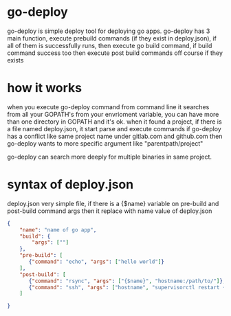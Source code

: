 # go-deploy

 go-deploy is simple deploy tool for deploying go apps. go-deploy has 3 main function,
 execute prebuild commands (if they exist in deploy.json), if all of them is successfully runs,
 then execute go build command, if build command success too then execute post build commands off course if they exists

# how it works
  when you execute go-deploy command from command line it searches from all your GOPATH's from your envrioment variable,
  you can have more than one directory in GOPATH and it's ok.
  when it found a project, if there is a file named deploy.json, it start parse and execute commands
  if go-deploy has a conflict like same project name under gitlab.com and github.com then go-deploy wants to more specific argument like "parentpath/project"

  go-deploy can search more deeply for multiple binaries in same project.

# syntax of deploy.json
deploy.json very simple file, if there is a {$name} variable on pre-build and post-build command args then it replace with name value of deploy.json
```json
{
    "name": "name of go app",
    "build": {
        "args": [""]
    },
    "pre-build": [
       {"command": "echo", "args": ["hello world"]}
    ],
    "post-build": [
       {"command": "rsync", "args": ["{$name}", "hostname:/path/to/"]},
       {"command": "ssh", "args": ["hostname", "supervisorctl restart {$name}"]}
    ]

}
```
